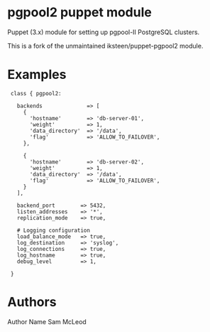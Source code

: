 # pgpool2 puppet module

Puppet (3.x) module for setting up pgpool-II PostgreSQL clusters.

This is a fork of the unmaintained iksteen/puppet-pgpool2 module.

# Examples
```
 class { pgpool2:

   backends              => [
     {
       'hostname'        => 'db-server-01',
       'weight'          => 1,
       'data_directory'  => '/data',
       'flag'            => 'ALLOW_TO_FAILOVER',
     },

     {
       'hostname'        => 'db-server-02',
       'weight'          => 1,
       'data_directory'  => '/data',
       'flag'            => 'ALLOW_TO_FAILOVER',
     }
   ],

   backend_port        => 5432,
   listen_addresses    => '*',
   replication_mode    => true,

   # Logging configuration
   load_balance_mode   => true,
   log_destination     => 'syslog',
   log_connections     => true,
   log_hostname        => true,
   debug_level         => 1,

 }
```
# Authors

Author Name Sam McLeod
